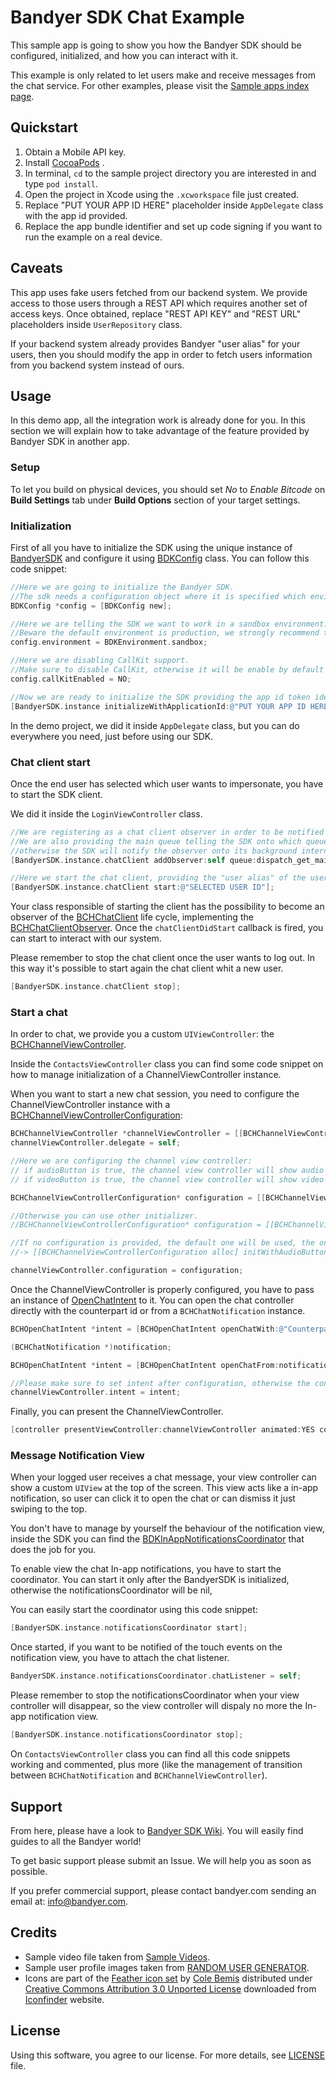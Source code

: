 # Bandyer SDK Chat Example

This sample app is going to show you how the Bandyer SDK should be configured, initialized, and how you can interact with it.

This example is only related to let users make and receive messages from the chat service. For other examples, please visit the [Sample apps index page](https://github.com/Bandyer/Bandyer-iOS-SDK-Samples).

## Quickstart

1. Obtain a Mobile API key.
2. Install [CocoaPods](https://guides.cocoapods.org/using/getting-started.html#getting-started) .
3. In terminal, `cd` to the sample project directory you are interested in and type `pod install`.
4. Open the project in Xcode using the `.xcworkspace` file just created.
5. Replace "PUT YOUR APP ID HERE" placeholder inside `AppDelegate` class with the app id provided. 
6. Replace the app bundle identifier and set up code signing if you want to run the example on a real device.

## Caveats

This app uses fake users fetched from our backend system. We provide access to those users through a REST API which requires another set of access keys. Once obtained, replace "REST API KEY" and "REST URL" placeholders inside `UserRepository` class.

If your backend system already provides Bandyer "user alias" for your users, then you should modify the app in order to fetch users information from you backend system instead of ours.

## Usage

In this demo app, all the integration work is already done for you. In this section we will explain how to take advantage of the feature provided by Bandyer SDK in another app.

### Setup

To let you build on physical devices, you should set *No* to  *Enable Bitcode* on **Build Settings** tab under **Build Options** section of your target settings.

### Initialization

First of all you have to initialize the SDK using the unique instance of [BandyerSDK](https://docs.bandyer.com/Bandyer-iOS-SDK/BandyerSDK/latest/Classes/BandyerSDK.html) and configure it using [BDKConfig](https://docs.bandyer.com/Bandyer-iOS-SDK/BandyerSDK/latest/Classes/BDKConfig.html) class. You can follow this code snippet:

```objective-c
//Here we are going to initialize the Bandyer SDK.
//The sdk needs a configuration object where it is specified which environment the sdk should work in.
BDKConfig *config = [BDKConfig new];

//Here we are telling the SDK we want to work in a sandbox environment.
//Beware the default environment is production, we strongly recommend to test your app in a sandbox environment.
config.environment = BDKEnvironment.sandbox;

//Here we are disabling CallKit support. 
//Make sure to disable CallKit, otherwise it will be enable by default if the system supports CallKit (i.e iOS >= 10.0).
config.callKitEnabled = NO;

//Now we are ready to initialize the SDK providing the app id token identifying your app in Bandyer platform.
[BandyerSDK.instance initializeWithApplicationId:@"PUT YOUR APP ID HERE" config:config];
```
In the demo project, we did it inside `AppDelegate` class, but you can do everywhere you need, just before using our SDK.

### Chat client start

Once the end user has selected which user wants to impersonate, you have to start the SDK client. 

We did it inside the `LoginViewController` class.

```objective-c
//We are registering as a chat client observer in order to be notified when the client changes its state.
//We are also providing the main queue telling the SDK onto which queue should notify the observer provided,
//otherwise the SDK will notify the observer onto its background internal queue.
[BandyerSDK.instance.chatClient addObserver:self queue:dispatch_get_main_queue()];

//Here we start the chat client, providing the "user alias" of the user selected.
[BandyerSDK.instance.chatClient start:@"SELECTED USER ID"];
```

Your class responsible of starting the client has the possibility to become an observer of the [BCHChatClient](https://docs.bandyer.com/Bandyer-iOS-SDK/BandyerSDK/latest/Protocols/BCHChatClient.html) life cycle, implementing the [BCHChatClientObserver](https://docs.bandyer.com/Bandyer-iOS-SDK/BandyerSDK/latest/Protocols/BCHChatClientObserver.html). Once the `chatClientDidStart` callback is fired, you can start to interact with our system.

Please remember to stop the chat client once the user wants to log out. In this way it's possible to start again the chat client whit a new user.

```objective-c
[BandyerSDK.instance.chatClient stop];
```

### Start a chat

In order to chat, we provide you a custom `UIViewController`: the [BCHChannelViewController](https://docs.bandyer.com/Bandyer-iOS-SDK/BandyerSDK/latest/Classes/ChannelViewController.html).

Inside the `ContactsViewController` class you can find some code snippet on how to manage initialization of a ChannelViewController instance. 

When you want to start a new chat session, you need to configure the ChannelViewController instance with a [BCHChannelViewControllerConfiguration](https://docs.bandyer.com/Bandyer-iOS-SDK/BandyerSDK/latest/Classes/ChannelViewControllerConfiguration.html):

```objective-c
BCHChannelViewController *channelViewController = [[BCHChannelViewController alloc] init];
channelViewController.delegate = self;

//Here we are configuring the channel view controller:
// if audioButton is true, the channel view controller will show audio button on nav bar;
// if videoButton is true, the channel view controller will show video button on nav bar;

BCHChannelViewControllerConfiguration* configuration = [[BCHChannelViewControllerConfiguration alloc] initWithAudioButton:YES videoButton:YES];

//Otherwise you can use other initializer.
//BCHChannelViewControllerConfiguration* configuration = [[BCHChannelViewControllerConfiguration alloc] init]; //Equivalent to BCHChannelViewControllerConfiguration* configuration = [[BCHChannelViewControllerConfiguration alloc] initWithAudioButton:NO videoButton:NO];

//If no configuration is provided, the default one will be used, the one with nil user info fetcher and showing both of the buttons 
//-> [[BCHChannelViewControllerConfiguration alloc] initWithAudioButton:YES videoButton:YES];

channelViewController.configuration = configuration;
```

Once the ChannelViewController is properly configured, you have to pass an instance of [OpenChatIntent](https://docs.bandyer.com/Bandyer-iOS-SDK/BandyerSDK/latest/Classes/OpenChatIntent.html) to it. You can open the chat controller directly with the counterpart id or from a `BCHChatNotification` instance.

```objective-c
BCHOpenChatIntent *intent = [BCHOpenChatIntent openChatWith:@"Counterpart ID"];
```

```objective-c
(BCHChatNotification *)notification;

BCHOpenChatIntent *intent = [BCHOpenChatIntent openChatFrom:notification];
```

```objective-c
//Please make sure to set intent after configuration, otherwise the configuration will be not taking in charge.
channelViewController.intent = intent;
```
Finally, you can present the ChannelViewController.

```objective-c
[controller presentViewController:channelViewController animated:YES completion:nil];
```

### Message Notification View

When your logged user receives a chat message, your view controller can show a custom `UIView` at the top of the screen. This view acts like a in-app notification, so user can click it to open the chat or can dismiss it just swiping to the top.

You don't have to manage by yourself the behaviour of the notification view, inside the SDK you can find the [BDKInAppNotificationsCoordinator](https://docs.bandyer.com/Bandyer-iOS-SDK/BandyerSDK/latest/Protocols/BDKInAppNotificationsCoordinator.html) that does the job for you.

To enable view the chat In-app notifications, you have to start the coordinator. 
You can start it only after the BandyerSDK is initialized, otherwise the notificationsCoordinator will be nil, 

You can easily start the coordinator using this code snippet:

```objective-c
[BandyerSDK.instance.notificationsCoordinator start];
```

Once started, if you want to be notified of the touch events on the notification view, you have to attach the chat listener.

```objective-c
BandyerSDK.instance.notificationsCoordinator.chatListener = self;
```

Please remember to stop the notificationsCoordinator when your view controller will disappear, so the view controller will dispaly no more the In-app notification view.

```objective-c
[BandyerSDK.instance.notificationsCoordinator stop];
```

On `ContactsViewController` class you can find all this code snippets working and commented, plus more (like the management of transition between `BCHChatNotification` and `BCHChannelViewController`).

## Support

From here, please have a look to [Bandyer SDK Wiki](https://github.com/Bandyer/Bandyer-iOS-SDK/wiki). You will easily find guides to all the Bandyer world! 

To get basic support please submit an Issue. We will help you as soon as possible.

If you prefer commercial support, please contact bandyer.com sending an email at: [info@bandyer.com](mailto:info@bandyer.com).

## Credits

- Sample video file taken from [Sample Videos](https://sample-videos.com/).
- Sample user profile images taken from [RANDOM USER GENERATOR](https://randomuser.me/).
- Icons are part of the [Feather icon set](https://www.iconfinder.com/iconsets/feather-2) by [Cole Bemis](https://www.iconfinder.com/colebemis) distributed under [Creative Commons Attribution 3.0 Unported License](https://creativecommons.org/licenses/by/3.0/) downloaded from [Iconfinder](https://www.iconfinder.com/) website.

## License

Using this software, you agree to our license. For more details, see [LICENSE](https://github.com/Bandyer/Bandyer-iOS-SDK-Samples/blob/master/LICENSE) file.
